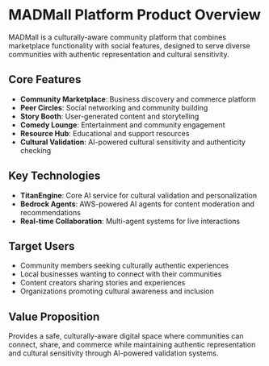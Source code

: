 # MADMall Platform Product Overview

MADMall is a culturally-aware community platform that combines marketplace functionality with social features, designed to serve diverse communities with authentic representation and cultural sensitivity.

## Core Features
- **Community Marketplace**: Business discovery and commerce platform
- **Peer Circles**: Social networking and community building
- **Story Booth**: User-generated content and storytelling
- **Comedy Lounge**: Entertainment and community engagement
- **Resource Hub**: Educational and support resources
- **Cultural Validation**: AI-powered cultural sensitivity and authenticity checking

## Key Technologies
- **TitanEngine**: Core AI service for cultural validation and personalization
- **Bedrock Agents**: AWS-powered AI agents for content moderation and recommendations
- **Real-time Collaboration**: Multi-agent systems for live interactions

## Target Users
- Community members seeking culturally authentic experiences
- Local businesses wanting to connect with their communities
- Content creators sharing stories and experiences
- Organizations promoting cultural awareness and inclusion

## Value Proposition
Provides a safe, culturally-aware digital space where communities can connect, share, and commerce while maintaining authentic representation and cultural sensitivity through AI-powered validation systems.